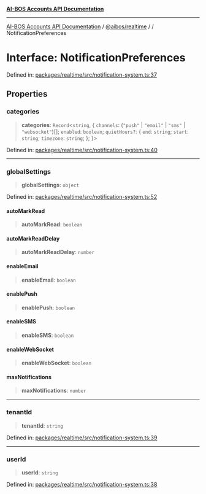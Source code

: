 [**AI-BOS Accounts API Documentation**](../../../README.md)

***

[AI-BOS Accounts API Documentation](../../../README.md) / [@aibos/realtime](../README.md) / [](../README.md) / NotificationPreferences

# Interface: NotificationPreferences

Defined in: [packages/realtime/src/notification-system.ts:37](https://github.com/pohlai88/accounts/blob/48103fb36d28b2b9bfb33472b6de2f719773cde9/packages/realtime/src/notification-system.ts#L37)

## Properties

### categories

> **categories**: `Record`\<`string`, \{ `channels`: (`"push"` \| `"email"` \| `"sms"` \| `"websocket"`)[]; `enabled`: `boolean`; `quietHours?`: \{ `end`: `string`; `start`: `string`; `timezone`: `string`; \}; \}\>

Defined in: [packages/realtime/src/notification-system.ts:40](https://github.com/pohlai88/accounts/blob/48103fb36d28b2b9bfb33472b6de2f719773cde9/packages/realtime/src/notification-system.ts#L40)

***

### globalSettings

> **globalSettings**: `object`

Defined in: [packages/realtime/src/notification-system.ts:52](https://github.com/pohlai88/accounts/blob/48103fb36d28b2b9bfb33472b6de2f719773cde9/packages/realtime/src/notification-system.ts#L52)

#### autoMarkRead

> **autoMarkRead**: `boolean`

#### autoMarkReadDelay

> **autoMarkReadDelay**: `number`

#### enableEmail

> **enableEmail**: `boolean`

#### enablePush

> **enablePush**: `boolean`

#### enableSMS

> **enableSMS**: `boolean`

#### enableWebSocket

> **enableWebSocket**: `boolean`

#### maxNotifications

> **maxNotifications**: `number`

***

### tenantId

> **tenantId**: `string`

Defined in: [packages/realtime/src/notification-system.ts:39](https://github.com/pohlai88/accounts/blob/48103fb36d28b2b9bfb33472b6de2f719773cde9/packages/realtime/src/notification-system.ts#L39)

***

### userId

> **userId**: `string`

Defined in: [packages/realtime/src/notification-system.ts:38](https://github.com/pohlai88/accounts/blob/48103fb36d28b2b9bfb33472b6de2f719773cde9/packages/realtime/src/notification-system.ts#L38)
